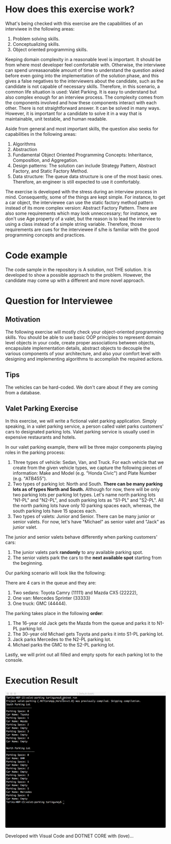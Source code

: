 # How does this exercise work?

What's being checked with this exercise are the capabilities of an interviwee in the following areas:

1. Problem solving skills.
2. Conceptualizing skills.
3. Object oriented programming skills.

Keeping domain complexity in a reasonable level is important. It should be from where most developer feel comfortable with. Otherwise, the interviwee can spend unreasaonable amount of time to understand the question asked before even going into the implementation of the solution phase, and this gives a false negatives to the interviewers about the candidate, such as the candidate is not capable of necessary skills. Therefore, in this scenario, a common life situation is used: Valet Parking. It is easy to understand but also complex enough for an interview process. The complexity comes from the components involved and how these components interact with each other. There is not straightforward answer. It can be solved in many ways. However, it is important for a candidate to solve it in a way that is maintainable, unit testable, and human readable.

Aside from general and most important skills, the question also seeks for capabilities in the following areas:

1. Algorithms
2. Abstraction
3. Fundamental Object Oriented Programming Concepts: Inheritance, Composition, and Aggregation.
4. Design patterns: The solution can include Strategy Pattern, Abstract Factory, and Static Factory Method.
5. Data structure: The queue data structure is one of the most basic ones. Therefore, an engineer is still expected to use it comfortably.

The exercise is developed with the stress during an interview process in mind. Consequently, some of the things are kept simple. For instance, to get a car object, the interviewee can use the static factory method pattern instead of its more complex version: Abstract Factory Pattern. There are also some requirements which may look unneccessary; for instance, we don't use Age property of a valet, but the reason is to lead the interviee to using a class instead of a simple string variable. Therefore, those requirements are cues for the interviewee if s/he is familiar with the good programming concepts and practices.

# Code example

The code sample in the repository is A solution, not THE solution. It is developed to show a possible approach to the problem. However, the candidate may come up with a different and more novel approach.

# Question for Interviewee

## Motivation

The following exercise will mostly check your object-oriented programming skills. You should be able to use basic OOP principles to represent 
domain level objects in your code, create proper associations between objects, encapsulate implementation details, abstract objects to decouple the 
various components of your architecture, and also your comfort level with designing and implementing algorithms to accomplish the required actions. 

## Tips

The vehicles can be hard-coded. We don't care about if they are coming from a database.

## Valet Parking Exercise

In this exercise, we will write a fictional valet parking application. Simply speaking, in a valet parking service, a person called valet parks customers' cars to designated parking lots. Valet parking service is usually used in expensive restaurants and hotels. 

In our valet parking example, there will be three major components playing roles in the parking process:

1. Three types of vehicle: Sedan, Van, and Truck. For each vehicle that we create from the given vehicle types, we capture the following pieces of information: Make and Model (e.g. "Honda Civic") and Plate Number (e.g. "ATB455"). 
2. Two types of parking lot: North and South. **There can be many parking lots as of types North and South.** Although for now, there will be only two parking lots per parking lot types. Let's name north parking lots "N1-PL" and "N2-PL", and south parking lots as "S1-PL" and "S2-PL". All the north parking lots have only 10 parking spaces each, whereas, the south parking lots have 15 spaces each.
3. Two types of valets: Junior and Senior. There can be many junior or senior valets. For now, let's have "Michael" as senior valet and "Jack" as junior valet.

The junior and senior valets behave differently when parking customers' cars:

1. The junior valets park **randomly** to any available parking spot.
2. The senior valets park the cars to the **next available spot** starting from the beginning.

Our parking scenario will look like the following:

There are 4 cars in the queue and they are: 
1. Two sedans: Toyota Camry (11111) and Mazda CX5 (22222), 
2. One van: Mercedes Sprinter (33333)
3. One truck: GMC (44444). 

The parking takes place in the following **order**:

1. The 16-year old Jack gets the Mazda from the queue and parks it to N1-PL parking lot.
2. The 30-year old Michael gets Toyota and parks it into S1-PL parking lot.
3. Jack parks Mercedes to the N2-PL parking lot.
4. Michael parks the GMC to the S2-PL parking lot.

Lastly, we will print out all filled and empty spots for each parking lot to the console.

# Execution Result

!["result"](result.png)

Developed with Visual Code and DOTNET CORE with (love)...
